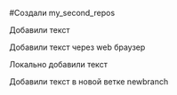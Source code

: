 #Создали my_second_repos 

Добавили текст

Добавили текст через web браузер

Локально добавили текст

Добавили текст в новой ветке newbranch
